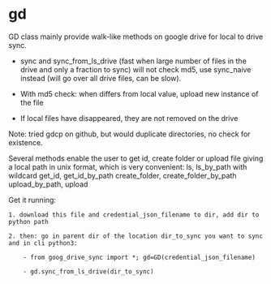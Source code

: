 # gd

GD class mainly provide walk-like methods on google drive for local to drive sync.

- sync and sync_from_ls_drive (fast when large number of files in the drive and only a fraction to sync) will not check md5, use sync_naive instead (will go over all drive files, can be slow).

- With md5 check: when differs from local value, upload new instance of the file

- If local files have disappeared, they are not removed on the drive

Note: tried gdcp on github, but would duplicate directories, no check for existence.

Several methods enable the user to get id, create folder or upload file giving a local path in unix format, which is very convenient:
    ls, ls_by_path with wildcard
    get_id, get_id_by_path
    create_folder, create_folder_by_path
    upload_by_path, upload

Get it running:

    1. download this file and credential_json_filename to dir, add dir to python path
    
    2. then: go in parent dir of the location dir_to_sync you want to sync and in cli python3:
    
        - from goog_drive_sync import *; gd=GD(credential_json_filename)
        
        - gd.sync_from_ls_drive(dir_to_sync)

